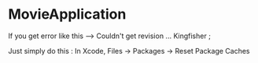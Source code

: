 # MovieApplication


If you get error like this --> Couldn't get revision ... Kingfisher ;

Just simply do this : In Xcode, Files -> Packages -> Reset Package Caches
